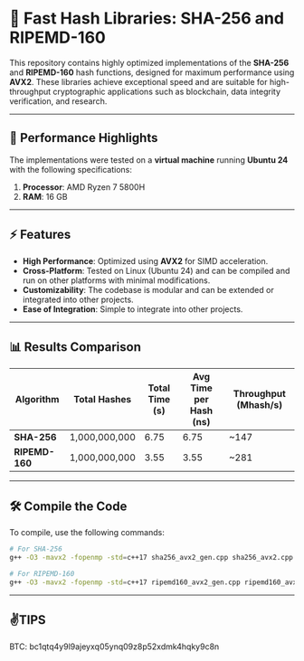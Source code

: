 # 🚀 Fast Hash Libraries: SHA-256 and RIPEMD-160

This repository contains highly optimized implementations of the **SHA-256** and **RIPEMD-160** hash functions, designed for maximum performance using **AVX2**. These libraries achieve exceptional speed and are suitable for high-throughput cryptographic applications such as blockchain, data integrity verification, and research.

---

## 🌟 **Performance Highlights**

The implementations were tested on a **virtual machine** running **Ubuntu 24** with the following specifications:
1. **Processor**: AMD Ryzen 7 5800H  
2. **RAM**: 16 GB  

---

## ⚡ **Features**

- **High Performance**: Optimized using **AVX2** for SIMD acceleration.
- **Cross-Platform**: Tested on Linux (Ubuntu 24) and can be compiled and run on other platforms with minimal modifications.
- **Customizability**: The codebase is modular and can be extended or integrated into other projects.
- **Ease of Integration**: Simple to integrate into other projects.

---

## 📊 **Results Comparison**

| Algorithm     | Total Hashes    | Total Time (s) | Avg Time per Hash (ns) | Throughput (Mhash/s) |
|---------------|-----------------|----------------|-------------------------|-----------------------|
| **SHA-256**   | 1,000,000,000   | 6.75           | 6.75                   | ~147                 |
| **RIPEMD-160**| 1,000,000,000   | 3.55           | 3.55                   | ~281                 |

---

## 🛠️ **Compile the Code**

To compile, use the following commands:

```bash
# For SHA-256
g++ -O3 -mavx2 -fopenmp -std=c++17 sha256_avx2_gen.cpp sha256_avx2.cpp -o sha256

# For RIPEMD-160
g++ -O3 -mavx2 -fopenmp -std=c++17 ripemd160_avx2_gen.cpp ripemd160_avx2.cpp -o ripemd160
```

---

## ✌️**TIPS**
BTC: bc1qtq4y9l9ajeyxq05ynq09z8p52xdmk4hqky9c8n

